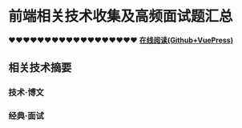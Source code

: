 # 前端相关技术收集及高频面试题汇总
❤❤❤❤❤❤❤❤❤❤❤❤❤❤❤❤❤❤
**[在线阅读(Github+VuePress)](https://dancingtx.github.io/web_blog/)**

## 相关技术摘要

### 技术·博文



### 经典·面试
